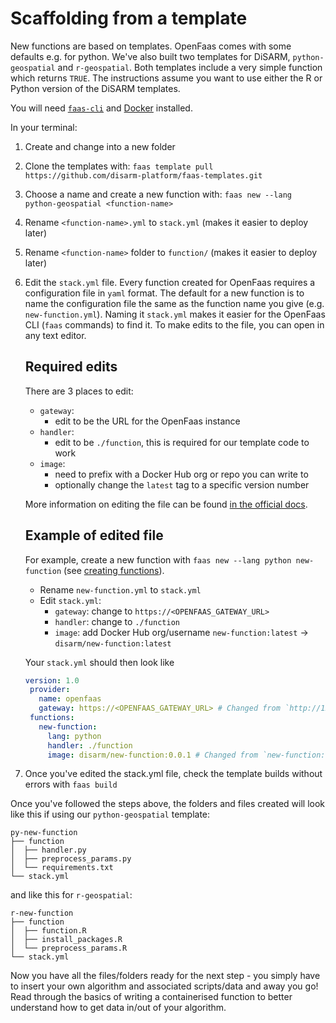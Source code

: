 # Scaffolding from a template

New functions are based on templates. OpenFaas comes with some defaults e.g. for python. We've also built two templates for DiSARM, `python-geospatial` and `r-geospatial`. Both templates include a very simple function which returns `TRUE`. The instructions assume you want to use either the R or Python version of the DiSARM templates.

You will need [`faas-cli`](https://docs.openfaas.com/cli/install/) and [Docker](https://docs.docker.com/engine/install/) installed.

In your terminal:

1. Create and change into a new folder
2. Clone the templates with: `faas template pull https://github.com/disarm-platform/faas-templates.git`
3. Choose a name and create a new function with: `faas new --lang python-geospatial <function-name>`
4. Rename `<function-name>.yml` to `stack.yml` (makes it easier to deploy later)
5. Rename `<function-name>` folder to `function/` (makes it easier to deploy later)
6. Edit the `stack.yml` file. Every function created for OpenFaas requires a configuration file in `yaml` format. The default for a new function is to name the configuration file the same as the function name you give \(e.g. `new-function.yml`\). Naming it `stack.yml` makes it easier for the OpenFaas CLI \(`faas` commands\) to find it. To make edits to the file, you can open in any text editor.

	## Required edits

	There are 3 places to edit:

	* `gateway`: 
	   * edit to be the URL for the OpenFaas instance
	* `handler`:
	   * edit to be `./function`, this is required for our template code to work
	* `image`: 
	   * need to prefix with a Docker Hub org or repo you can write to
	   * optionally change the `latest` tag to a specific version number

	More information on editing the file can be found [in the official docs](https://docs.openfaas.com/reference/yaml/).

	## Example of edited file

	For example, create a new function with `faas new --lang python new-function` \(see [creating functions](https://github.com/disarm-platform/docs/tree/29b1a875dfd97b9332cd1eae0ce2ea4999205f52/api-docs/creating-and-deploying-functions/api-docs/creating-and-deploying-functions/creating.md)\).

	* Rename `new-function.yml` to `stack.yml`
	* Edit `stack.yml`:
	   * `gateway`: change to `https://<OPENFAAS_GATEWAY_URL>`
	   * `handler`: change to `./function`
	   * `image`: add Docker Hub org/username `new-function:latest` -&gt; `disarm/new-function:latest`

	Your `stack.yml` should then look like

	```yaml
	version: 1.0
	 provider:
	   name: openfaas
	   gateway: https://<OPENFAAS_GATEWAY_URL> # Changed from `http://127.0.0.1:8080
	 functions:
	   new-function:
	     lang: python
	     handler: ./function
	     image: disarm/new-function:0.0.1 # Changed from `new-function:latest`
	```

7. Once you've edited the stack.yml file, check the template builds without errors with `faas build`

Once you've followed the steps above, the folders and files created will look like this if using our `python-geospatial` template:

```text
py-new-function
├── function
│  ├── handler.py
│  ├── preprocess_params.py
│  └── requirements.txt
└── stack.yml
```

and like this for `r-geospatial`:

```text
r-new-function
├── function
│  ├── function.R
│  ├── install_packages.R
│  └── preprocess_params.R
└── stack.yml
```

Now you have all the files/folders ready for the next step - you simply have to insert your own algorithm and associated scripts/data and away you go! Read through the basics of writing a containerised function to better understand how to get data in/out of your algorithm.
